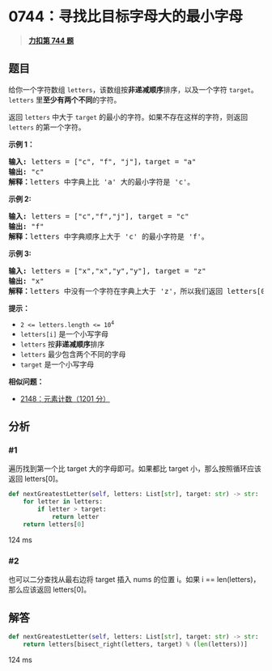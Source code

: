 # 0744：寻找比目标字母大的最小字母


> <u>**[力扣第 744 题](https://leetcode.cn/problems/find-smallest-letter-greater-than-target/)**</u>

## 题目

<p>给你一个字符数组 <code>letters</code>，该数组按<strong>非递减顺序</strong>排序，以及一个字符 <code>target</code>。<code>letters</code> 里<strong>至少有两个不同</strong>的字符。</p>

<p>返回 <code>letters</code> 中大于 <code>target</code> 的最小的字符。如果不存在这样的字符，则返回 <code>letters</code> 的第一个字符。</p>



<p><strong>示例 1：</strong></p>

<pre>
<strong>输入: </strong>letters = ["c", "f", "j"]，target = "a"
<strong>输出:</strong> "c"
<strong>解释：</strong>letters 中字典上比 'a' 大的最小字符是 'c'。</pre>

<p><strong>示例 2:</strong></p>

<pre>
<strong>输入:</strong> letters = ["c","f","j"], target = "c"
<strong>输出:</strong> "f"
<strong>解释：</strong>letters 中字典顺序上大于 'c' 的最小字符是 'f'。</pre>

<p><strong>示例 3:</strong></p>

<pre>
<strong>输入:</strong> letters = ["x","x","y","y"], target = "z"
<strong>输出:</strong> "x"
<strong>解释：</strong>letters 中没有一个字符在字典上大于 'z'，所以我们返回 letters[0]。</pre>



<p><strong>提示：</strong></p>

<ul>
<li><code>2 &lt;= letters.length &lt;= 10<sup>4</sup></code></li>
<li><code>letters[i]</code> 是一个小写字母</li>
<li><code>letters</code> 按<strong>非递减顺序</strong>排序</li>
<li><code>letters</code> 最少包含两个不同的字母</li>
<li><code>target</code> 是一个小写字母</li>
</ul>


**相似问题：**
- [2148：元素计数（1201 分）](/leetcode/2148)


## 分析

### #1

遍历找到第一个比 target 大的字母即可。如果都比 target 小，那么按照循环应该返回 letters[0]。

```python
def nextGreatestLetter(self, letters: List[str], target: str) -> str:
	for letter in letters:
		if letter > target:
			return letter
	return letters[0]
```

124 ms

### #2

也可以二分查找从最右边将 target 插入 nums 的位置 i。如果 i == len(letters)，那么应该返回 letters[0]。

## 解答

```python
def nextGreatestLetter(self, letters: List[str], target: str) -> str:
	return letters[bisect_right(letters, target) % (len(letters))]
```

124 ms

